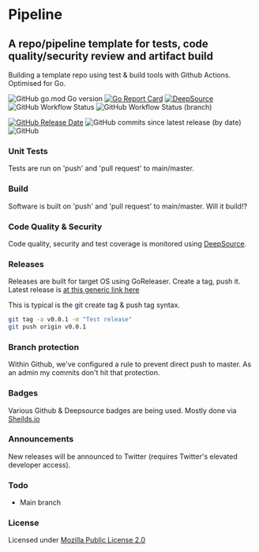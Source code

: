 # Pipeline

## A repo/pipeline template for tests, code quality/security review and artifact build

Building a template repo using test & build tools with Github Actions. Optimised for Go.

![GitHub go.mod Go version](https://img.shields.io/github/go-mod/go-version/olliephillips/pipeline?style=flat-square)
[![Go Report Card](https://goreportcard.com/badge/github.com/olliephillips/pipeline?style=flat-square)](https://goreportcard.com/report/github.com/olliephillips/pipeline)
[![DeepSource](https://deepsource.io/gh/olliephillips/pipeline.svg/?label=active+issues&token=uYY_4Kwjq9MnjT7TzykEyv-J)](https://deepsource.io/gh/olliephillips/pipeline/?ref=repository-badge)
![GitHub Workflow Status](https://img.shields.io/github/workflow/status/olliephillips/pipeline/Build?style=flat-square)
![GitHub Workflow Status (branch)](https://img.shields.io/github/workflow/status/olliephillips/pipeline/Unit%20Test/master?label=tests&style=flat-square)

[![GitHub Release Date](https://img.shields.io/github/release-date/olliephillips/pipeline?style=flat-square)](https://github.com/olliephillips/pipeline/releases)
![GitHub commits since latest release (by date)](https://img.shields.io/github/commits-since/olliephillips/pipeline/latest?style=flat-square)
![GitHub](https://img.shields.io/github/license/olliephillips/pipeline?label=license&style=flat-square)

### Unit Tests

Tests are run on 'push' and 'pull request' to main/master.

### Build

Software is built on 'push' and 'pull request' to main/master. Will it build!?

### Code Quality & Security

Code quality, security and test coverage is monitored using [DeepSource](https://deepsource.io).

### Releases

Releases are built for target OS using GoReleaser. Create a tag, push it.
Latest release is [at this generic link here](https://github.com/olliephillips/pipeline/releases/latest)

This is typical is the git create tag & push tag syntax.

```bash
git tag -a v0.0.1 -m "Test release"
git push origin v0.0.1
```

### Branch protection

Within Github, we've configured a rule to prevent direct push to master.  As an admin my commits don't hit that protection.

### Badges
Various Github & Deepsource badges are being used. Mostly done via [Sheilds.io](https://shields.io)

### Announcements
New releases will be announced to Twitter (requires Twitter's elevated developer access).

### Todo
- Main branch

### License
Licensed under [Mozilla Public License 2.0](LICENSE)
